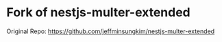 # Fork of nestjs-multer-extended

Original Repo: https://github.com/jeffminsungkim/nestjs-multer-extended
